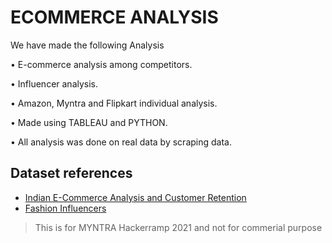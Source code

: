 
# ECOMMERCE ANALYSIS

We have made the following Analysis


• E-commerce analysis among competitors.

• Influencer analysis.

• Amazon, Myntra and Flipkart individual analysis.

• Made using TABLEAU and PYTHON.

• All analysis was done on real data by scraping data.




## Dataset references 

 - [Indian E-Commerce Analysis and Customer Retention](https://www.kaggle.com/smokingkrils/indian-e-commerce-analysis-and-customer-retention/data)
 - [Fashion Influencers](https://jdinstituteoffashiontechnology.com/top-20-fashion-influencers-to-follow-on-instagram-in-india/)
 
  
  >This is for MYNTRA Hackerramp 2021 and not for commerial purpose
